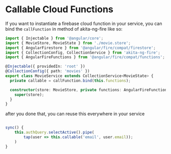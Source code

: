 # Callable Cloud Functions

If you want to instantiate a firebase cloud function in your service,
you can bind the `callFunction` in method of akita-ng-fire like so:

```typescript
import { Injectable } from '@angular/core';
import { MovieStore, MovieState } from './movie.store';
import { AngularFirestore } from '@angular/fire/compat/firestore';
import { CollectionConfig, CollectionService } from 'akita-ng-fire';
import { AngularFireFunctions } from '@angular/fire/compat/functions';

@Injectable({ providedIn: 'root' })
@CollectionConfig({ path: 'movies' })
export class MovieService extends CollectionService<MovieState> {
  private callable = callFunction.bind(this.functions);

  constructor(store: MovieStore, private functions: AngularFireFunctions) {
    super(store);
  }
}
```

after you done that, you can reuse this everywhere in your service

```typescript

sync() {
    this.authQuery.selectActive().pipe(
        tap(user => this.callable('email', user.email));
    )
}
```
